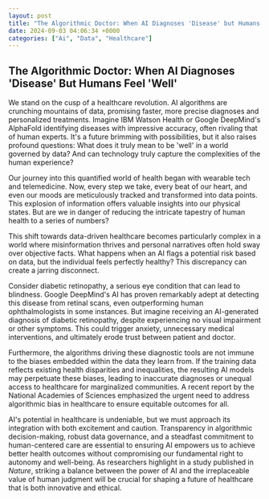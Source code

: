 ```yaml
---
layout: post
title: "The Algorithmic Doctor: When AI Diagnoses 'Disease' but Humans Feel 'Well' - Exploring the Limits of Quantified Health in a Post-Truth World."
date: 2024-09-03 04:06:34 +0000
categories: ["Ai", "Data", "Healthcare"]
---
```


## The Algorithmic Doctor: When AI Diagnoses 'Disease' But Humans Feel 'Well' 

We stand on the cusp of a healthcare revolution. AI algorithms are crunching mountains of data, promising faster, more precise diagnoses and personalized treatments.  Imagine IBM Watson Health or Google DeepMind's AlphaFold identifying diseases with impressive accuracy, often rivaling that of human experts. It's a future brimming with possibilities, but it also raises profound questions: What does it truly mean to be 'well' in a world governed by data? And can technology truly capture the complexities of the human experience?

Our journey into this quantified world of health began with wearable tech and telemedicine. Now, every step we take, every beat of our heart, and even our moods are meticulously tracked and transformed into data points. This explosion of information offers valuable insights into our physical states. But are we in danger of reducing the intricate tapestry of human health to a series of numbers?

This shift towards data-driven healthcare becomes particularly complex in a world where misinformation thrives and personal narratives often hold sway over objective facts. What happens when an AI flags a potential risk based on data, but the individual feels perfectly healthy? This discrepancy can create a jarring disconnect.  

Consider diabetic retinopathy, a serious eye condition that can lead to blindness.  Google DeepMind's AI has proven remarkably adept at detecting this disease from retinal scans, even outperforming human ophthalmologists in some instances.  But imagine receiving an AI-generated diagnosis of diabetic retinopathy, despite experiencing no visual impairment or other symptoms. This could trigger anxiety, unnecessary medical interventions, and ultimately erode trust between patient and doctor.

Furthermore, the algorithms driving these diagnostic tools are not immune to the biases embedded within the data they learn from. If the training data reflects existing health disparities and inequalities, the resulting AI models may perpetuate these biases, leading to inaccurate diagnoses or unequal access to healthcare for marginalized communities.  A recent report by the National Academies of Sciences emphasized the urgent need to address algorithmic bias in healthcare to ensure equitable outcomes for all.

AI's potential in healthcare is undeniable, but we must approach its integration with both excitement and caution. Transparency in algorithmic decision-making, robust data governance, and a steadfast commitment to human-centered care are essential to ensuring AI empowers us to achieve better health outcomes without compromising our fundamental right to autonomy and well-being.  As researchers highlight in a study published in *Nature*, striking a balance between the power of AI and the irreplaceable value of human judgment will be crucial for shaping a future of healthcare that is both innovative and ethical. 




